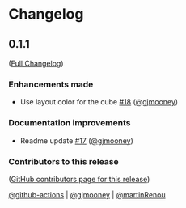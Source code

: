 # Changelog

<!-- <START NEW CHANGELOG ENTRY> -->

## 0.1.1

([Full Changelog](https://github.com/QuantStack/jupyterlab-gather/compare/0.1.0...c85a1aee929fb4191f807b8390b8817a3ec78ad9))

### Enhancements made

- Use layout color for the cube [#18](https://github.com/QuantStack/jupyterlab-gather/pull/18) ([@gjmooney](https://github.com/gjmooney))

### Documentation improvements

- Readme update [#17](https://github.com/QuantStack/jupyterlab-gather/pull/17) ([@gjmooney](https://github.com/gjmooney))

### Contributors to this release

([GitHub contributors page for this release](https://github.com/QuantStack/jupyterlab-gather/graphs/contributors?from=2024-05-29&to=2024-05-30&type=c))

[@github-actions](https://github.com/search?q=repo%3AQuantStack%2Fjupyterlab-gather+involves%3Agithub-actions+updated%3A2024-05-29..2024-05-30&type=Issues) | [@gjmooney](https://github.com/search?q=repo%3AQuantStack%2Fjupyterlab-gather+involves%3Agjmooney+updated%3A2024-05-29..2024-05-30&type=Issues) | [@martinRenou](https://github.com/search?q=repo%3AQuantStack%2Fjupyterlab-gather+involves%3AmartinRenou+updated%3A2024-05-29..2024-05-30&type=Issues)

<!-- <END NEW CHANGELOG ENTRY> -->
